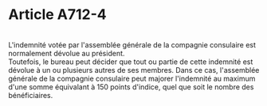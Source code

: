 # Article A712-4

<p><br/>L'indemnité votée par l'assemblée générale de la compagnie consulaire est normalement dévolue au président.<br/>Toutefois, le bureau peut décider que tout ou partie de cette indemnité est dévolue à un ou plusieurs autres de ses membres. Dans ce cas, l'assemblée générale de la compagnie consulaire peut majorer l'indemnité au maximum d'une somme équivalant à 150 points d'indice, quel que soit le nombre des bénéficiaires.</p>